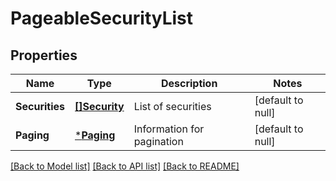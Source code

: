 # PageableSecurityList

## Properties
Name | Type | Description | Notes
------------ | ------------- | ------------- | -------------
**Securities** | [**[]Security**](Security.md) | List of securities | [default to null]
**Paging** | [***Paging**](Paging.md) | Information for pagination | [default to null]

[[Back to Model list]](../README.md#documentation-for-models) [[Back to API list]](../README.md#documentation-for-api-endpoints) [[Back to README]](../README.md)


